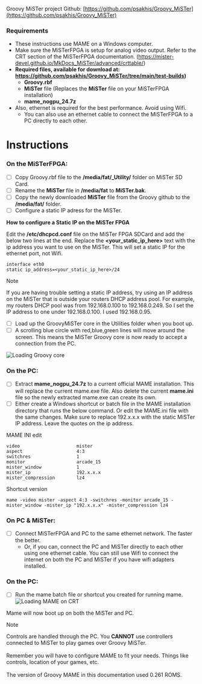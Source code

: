 Groovy MiSTer project Github: [https://github.com/psakhis/Groovy_MiSTer](https://github.com/psakhis/Groovy_MiSTer)

### Requirements
- These instructions use MAME on a Windows computer.
- Make sure the MiSTerFPGA is setup for analog video output. Refer to the CRT section of the MiSTerFPGA documentation. (https://mister-devel.github.io/MkDocs_MiSTer/advanced/crttable/)
- **Required files, available for download at: https://github.com/psakhis/Groovy_MiSTer/tree/main/test-builds)**
  - **Groovy.rbf**
  - **MiSTer** file (Replaces the **MiSTer** file on your MiSTerFPGA installation)
  - **mame_nogpu_24.7z**
- Also, ethernet is required for the best performance. Avoid using Wifi.
  - You can also use an ethernet cable to connect the MiSTerFPGA to a PC directly to each other.


# Instructions

### On the MiSTerFPGA:

- [ ] Copy Groovy.rbf file to the **/media/fat/_Utility/** folder on MiSTer SD Card.
- [ ] Rename the **MiSTer** file in **/media/fat** to **MiSTer.bak**.
- [ ] Copy the newly downloaded **MiSTer** file from the Groovy github to the **/media/fat/** folder.
- [ ] Configure a static IP adress for the MiSTer.

**How to configure a Static IP on the MiSTer FPGA**

Edit the **/etc/dhcpcd.conf** file on the MiSTer FPGA SDCard and add the below two lines at the end. Replace the **<your_static_ip_here>** text with the ip address you want to use on the MiSTer. This will set a static IP for the ethernet port, not Wifi.

```
interface eth0
static ip_address=<your_static_ip_here>/24
```

>[!NOTE]
>If you are having trouble setting a static IP address, try using an IP address on the MiSTer that is outside your routers DHCP address pool.
>For example, my routers DHCP pool was from 192.168.0.100 to 192.168.0.249. So I set the IP address to one under 192.168.0.100. I used 192.168.0.95.
>

- [ ] Load up the GroovyMiSTer core in the Utilities folder when you boot up.
- [ ] A scrolling blue circle with red,blue,green lines will move around the screen. This means the MiSTer Groovy core is now ready to accept a connection from the PC.

![Loading Groovy core](https://github.com/lutechsource/MiSTerStuff/blob/main/GroovyMiSTer/booting_groovy_core.gif)

### On the PC:
- [ ] Extract **mame_nogpu_24.7z** to a current official MAME installation. This will replace the current mame.exe file. Also delete the current **mame.ini** file so the newly extracted mame.exe can create its own.
- [ ] Either create a Windows shortcut or batch file in the MAME installation directory that runs the below command. Or edit the MAME.ini file with the same changes. Make sure to replace 192.x.x.x with the static MiSTer IP address. Leave the quotes on the ip address.

MAME INI edit

```
video                     mister  
aspect                    4:3
switchres                 1
monitor                   arcade_15
mister_window             1
mister_ip                 192.x.x.x
mister_compression        lz4
```

Shortcut version

``
mame -video mister -aspect 4:3 -switchres -monitor arcade_15 -mister_window -mister_ip "192.x.x.x" -mister_compression lz4
``


### On PC & MiSTer:
- [ ] Connect MiSTerFPGA and PC to the same ethernet network. The faster the better.
  - Or, if you can, connect the PC and MiSTer directly to each other using one ethernet cable. You can still use Wifi to connect the internet on both the PC and MiSTer if you have wifi adapters installed.

### On the PC:
- [ ] Run the mame batch file or shortcut you created for running mame.
![Loading MAME on CRT](https://github.com/lutechsource/MiSTerStuff/blob/main/GroovyMiSTer/groovy_mister_gameloading.gif)

Mame will now boot up on both the MiSTer and PC.

>[!NOTE]
Controls are handled through the PC. You **CANNOT** use controllers connected to MiSTer to play games over Groovy MiSTer. <BR><BR>Remember you will have to configure MAME to fit your needs. Things like controls, location of your games, etc. <BR><BR>The version of Groovy MAME in this documentation used 0.261 ROMS.
